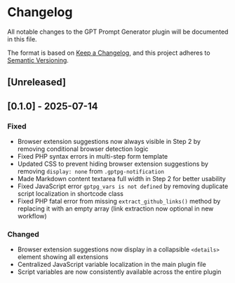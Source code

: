 # Changelog
All notable changes to the GPT Prompt Generator plugin will be documented in this file.

The format is based on [Keep a Changelog](https://keepachangelog.com/en/1.0.0/),
and this project adheres to [Semantic Versioning](https://semver.org/spec/v2.0.0.html).

## [Unreleased]

## [0.1.0] - 2025-07-14
### Fixed
- Browser extension suggestions now always visible in Step 2 by removing conditional browser detection logic
- Fixed PHP syntax errors in multi-step form template
- Updated CSS to prevent hiding browser extension suggestions by removing `display: none` from `.gptpg-notification`
- Made Markdown content textarea full width in Step 2 for better usability
- Fixed JavaScript error `gptpg_vars is not defined` by removing duplicate script localization in shortcode class
- Fixed PHP fatal error from missing `extract_github_links()` method by replacing it with an empty array (link extraction now optional in new workflow)

### Changed
- Browser extension suggestions now display in a collapsible `<details>` element showing all extensions
- Centralized JavaScript variable localization in the main plugin file
- Script variables are now consistently available across the entire plugin
